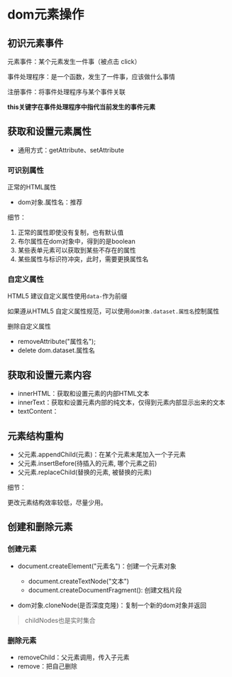 # dom元素操作

## 初识元素事件

元素事件：某个元素发生一件事（被点击 click）

事件处理程序：是一个函数，发生了一件事，应该做什么事情

注册事件：将事件处理程序与某个事件关联

**this关键字在事件处理程序中指代当前发生的事件元素**

## 获取和设置元素属性

- 通用方式：getAttribute、setAttribute

### 可识别属性

正常的HTML属性

- dom对象.属性名：推荐

细节：

1. 正常的属性即使没有复制，也有默认值
2. 布尔属性在dom对象中，得到的是boolean
3. 某些表单元素可以获取到某些不存在的属性
4. 某些属性与标识符冲突，此时，需要更换属性名

### 自定义属性

HTML5 建议自定义属性使用```data-```作为前缀

如果遵从HTML5 自定义属性规范，可以使用```dom对象.dataset.属性名```控制属性

删除自定义属性

- removeAttribute("属性名");
- delete dom.dataset.属性名

## 获取和设置元素内容

- innerHTML：获取和设置元素的内部HTML文本
- innerText：获取和设置元素内部的纯文本，仅得到元素内部显示出来的文本
- textContent：


## 元素结构重构

- 父元素.appendChild(元素)：在某个元素末尾加入一个子元素
- 父元素.insertBefore(待插入的元素, 哪个元素之前)
- 父元素.replaceChild(替换的元素, 被替换的元素)

细节：

更改元素结构效率较低，尽量少用。

## 创建和删除元素

### 创建元素



- document.createElement("元素名")：创建一个元素对象
  - document.createTextNode("文本")
  - document.createDocumentFragment(): 创建文档片段

- dom对象.cloneNode(是否深度克隆)：复制一个新的dom对象并返回

> childNodes也是实时集合

### 删除元素

- removeChild：父元素调用，传入子元素
- remove：把自己删除

